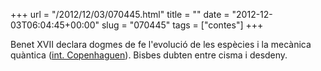 +++
url = "/2012/12/03/070445.html"
title = ""
date = "2012-12-03T06:04:45+00:00"
slug = "070445"
tags = ["contes"]
+++

Benet XVII declara dogmes de fe l'evolució de les espècies i la mecànica quàntica ([int. Copenhaguen](http://ca.wikipedia.org/wiki/Interpretació_de_Copenhaguen)). Bisbes dubten entre cisma i desdeny.
